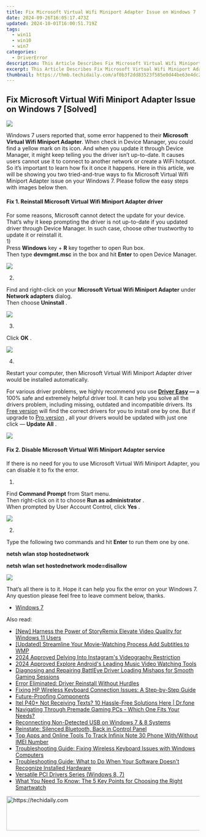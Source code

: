 ```yaml
---
title: Fix Microsoft Virtual Wifi Miniport Adapter Issue on Windows 7 [Solved]
date: 2024-09-26T16:05:17.473Z
updated: 2024-10-01T16:00:51.719Z
tags:
  - win11
  - win10
  - win7
categories:
  - DriverError
description: This Article Describes Fix Microsoft Virtual Wifi Miniport Adapter Issue on Windows 7 [Solved]
excerpt: This Article Describes Fix Microsoft Virtual Wifi Miniport Adapter Issue on Windows 7 [Solved]
thumbnail: https://thmb.techidaily.com/af0b3f2dd83523f585e0d44be63e4dc2ee76a71efecc038445ff4a1004f5e072.jpg
---
```


## Fix Microsoft Virtual Wifi Miniport Adapter Issue on Windows 7 [Solved]

![](https://images.drivereasy.com/wp-content/uploads/2017/05/1-16.jpg)
  
Windows 7 users reported that, some error happened to their **Microsoft Virtual Wifi Miniport Adapter**. When check in Device Manager, you could find a yellow mark on its icon. And when you update it through Device Manager, it might keep telling you the driver isn’t up-to-date. It causes users cannot use it to connect to another network or create a WiFi hotspot. So it’s important to learn how fix it once it happens. Here in this article, we will be showing you two tried-and-true ways to fix Microsoft Virtual Wifi Miniport Adapter issue on your Windows 7\. Please follow the easy steps with images below then.  
  
#### Fix 1\. Reinstall Microsoft Virtual Wifi Miniport Adapter driver

####
  
 For some reasons, Microsoft cannot detect the update for your device. That’s why it keep prompting the driver is not up-to-date if you updated driver through Device Manager. In such case, choose other trustworthy to update it or reinstall it.  
 1)  
 Press **Windows**  key + **R**  key together to open Run box.  
 Then type **devmgmt.msc**  in the box and hit **Enter**  to open Device Manager.  
  
![](https://images.drivereasy.com/wp-content/uploads/2017/05/3-14.jpg)
  
 2)  

 Find and right-click on your **Microsoft Virtual Wifi Miniport Adapter**  under **Network adapters**  dialog.  
 Then choose **Uninstall** .  
  
![](https://images.drivereasy.com/wp-content/uploads/2017/05/4-16.jpg)
  
 3)  

 Click **OK** .  
  
![](https://images.drivereasy.com/wp-content/uploads/2017/05/5-12.jpg)
  
 4)  

 Restart your computer, then Microsoft Virtual Wifi Miniport Adapter driver would be installed automatically.  
  
 For various driver problems, we highly recommend you use **[Driver Easy](https://tools.techidaily.com/drivereasy/download/) —**  a 100% safe and extremely helpful driver tool. It can help you solve all the drivers problem, including missing, outdated and incompatible drivers. Its [Free version](https://tools.techidaily.com/drivereasy/download/) will find the correct drivers for you to install one by one. But if upgrade to [Pro version](https://tools.techidaily.com/drivereasy/download/) , all your drivers would be updated with just one click — **Update All** .  
  
![](https://images.drivereasy.com/wp-content/uploads/2017/05/6-14.jpg)
  
#### Fix 2\. Disable Microsoft Virtual Wifi Miniport Adapter service

####

####

 If there is no need for you to use Microsoft Virtual Wifi Miniport Adapter, you can disable it to fix the error.  
  
 1)  

 Find **Command Prompt**  from Start menu.  
 Then right-click on it to choose **Run as administrator** .  
 When prompted by User Account Control, click **Yes** .  
  
![](https://images.drivereasy.com/wp-content/uploads/2017/05/7-8.jpg)
  
 2)  

 Type the following two commands and hit **Enter**  to run them one by one.

**netsh wlan stop hostednetwork**

 **netsh wlan set hostednetwork mode=disallow**
  
![](https://images.drivereasy.com/wp-content/uploads/2017/05/8-8.jpg)
  
 That’s all there is to it.
 Hope it can help you fix the error on your Windows 7.  
 Any question please feel free to leave comment below, thanks.  

* [Windows 7](https://tools.techidaily.com/drivereasy/download/)

<ins class="adsbygoogle"
     style="display:block"
     data-ad-format="autorelaxed"
     data-ad-client="ca-pub-7571918770474297"
     data-ad-slot="1223367746"></ins>

<ins class="adsbygoogle"
     style="display:block"
     data-ad-client="ca-pub-7571918770474297"
     data-ad-slot="8358498916"
     data-ad-format="auto"
     data-full-width-responsive="true"></ins>

<span class="atpl-alsoreadstyle">Also read:</span>
<div><ul>
<li><a href="https://some-knowledge.techidaily.com/new-harness-the-power-of-storyremix-elevate-video-quality-for-windows-11-users/"><u>[New] Harness the Power of StoryRemix Elevate Video Quality for Windows 11 Users</u></a></li>
<li><a href="https://some-tips.techidaily.com/updated-streamline-your-movie-watching-process-add-subtitles-to-wmp/"><u>[Updated] Streamline Your Movie-Watching Process Add Subtitles to WMP</u></a></li>
<li><a href="https://instagram-video-recordings.techidaily.com/2024-approved-delving-into-instagrams-videography-restriction/"><u>2024 Approved Delving Into Instagram's Videography Restriction</u></a></li>
<li><a href="https://article-tips.techidaily.com/2024-approved-explore-androids-leading-music-video-watching-tools/"><u>2024 Approved Explore Android's Leading Music Video Watching Tools</u></a></li>
<li><a href="https://driver-error.techidaily.com/diagnosing-and-repairing-battleye-driver-loading-mishaps-for-smooth-gaming-sessions/"><u>Diagnosing and Repairing BattlEye Driver Loading Mishaps for Smooth Gaming Sessions</u></a></li>
<li><a href="https://driver-error.techidaily.com/error-eliminated-driver-reinstall-without-hurdles/"><u>Error Eliminated: Driver Reinstall Without Hurdles</u></a></li>
<li><a href="https://driver-error.techidaily.com/fixing-hp-wireless-keyboard-connection-issues-a-step-by-step-guide/"><u>Fixing HP Wireless Keyboard Connection Issues: A Step-by-Step Guide</u></a></li>
<li><a href="https://buynow-marvelous.techidaily.com/future-proofing-components/"><u>Future-Proofing Components</u></a></li>
<li><a href="https://howto.techidaily.com/itel-p40plus-not-receiving-texts-10-hassle-free-solutions-here-drfone-by-drfone-fix-android-problems-fix-android-problems/"><u>Itel P40+ Not Receiving Texts? 10 Hassle-Free Solutions Here | Dr.fone</u></a></li>
<li><a href="https://article-helps.techidaily.com/navigating-through-premade-gaming-pcs-which-one-fits-your-needs/"><u>Navigating Through Premade Gaming PCs - Which One Fits Your Needs?</u></a></li>
<li><a href="https://driver-error.techidaily.com/reconnecting-non-detected-usb-on-windows-7-and-8-systems/"><u>Reconnecting Non-Detected USB on Windows 7 & 8 Systems</u></a></li>
<li><a href="https://driver-error.techidaily.com/reinstate-silenced-bluetooth-back-in-control-panel/"><u>Reinstate: Silenced Bluetooth, Back in Control Panel</u></a></li>
<li><a href="https://unlock-android.techidaily.com/top-apps-and-online-tools-to-track-infinix-note-30-phone-withwithout-imei-number-by-drfone-android/"><u>Top Apps and Online Tools To Track Infinix Note 30 Phone With/Without IMEI Number</u></a></li>
<li><a href="https://driver-error.techidaily.com/troubleshooting-guide-fixing-wireless-keyboard-issues-with-windows-computers/"><u>Troubleshooting Guide: Fixing Wireless Keyboard Issues with Windows Computers</u></a></li>
<li><a href="https://driver-error.techidaily.com/troubleshooting-guide-what-to-do-when-your-software-doesnt-recognize-installed-hardware/"><u>Troubleshooting Guide: What to Do When Your Software Doesn't Recognize Installed Hardware</u></a></li>
<li><a href="https://driver-error.techidaily.com/versatile-pci-drivers-series-windows-8-7/"><u>Versatile PCI Drivers Series (Windows 8, 7)</u></a></li>
<li><a href="https://techtrends.techidaily.com/what-you-need-to-know-the-5-key-points-for-choosing-the-right-smartwatch/"><u>What You Need To Know: The 5 Key Points for Choosing the Right Smartwatch</u></a></li>
</ul></div>

<!-- affiliate ads begin -->
<a href="https://aligracehair.sjv.io/c/5597632/1997648/19272" target="_top" id="1997648">
  <img src="//a.impactradius-go.com/display-ad/19272-1997648" border="0" alt="https://techidaily.com" width="728" height="90"/>
</a>
<img height="0" width="0" src="https://aligracehair.sjv.io/i/5597632/1997648/19272" style="position:absolute;visibility:hidden;" border="0" />
<!-- affiliate ads end -->

